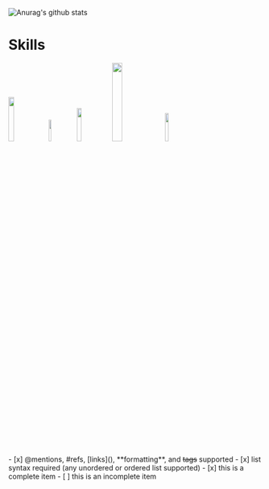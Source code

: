 ![Anurag's github stats](https://github-readme-stats.vercel.app/api?username=Mabule&show_icons=true&theme=monokai)
# Skills
<div>
  <img src="https://upload.wikimedia.org/wikipedia/commons/thumb/6/61/HTML5_logo_and_wordmark.svg/langfr-195px-HTML5_logo_and_wordmark.svg.png" width="15%">
  <img src="https://upload.wikimedia.org/wikipedia/commons/thumb/d/d5/CSS3_logo_and_wordmark.svg/1200px-CSS3_logo_and_wordmark.svg.png" width="10.5%">
  <img src="https://upload.wikimedia.org/wikipedia/commons/thumb/9/99/Unofficial_JavaScript_logo_2.svg/1200px-Unofficial_JavaScript_logo_2.svg.png" width="13%">
  <img src="https://upload.wikimedia.org/wikipedia/commons/thumb/2/27/PHP-logo.svg/1200px-PHP-logo.svg.png" width="20%">
  <img src="https://upload.wikimedia.org/wikipedia/commons/thumb/c/c3/Python-logo-notext.svg/600px-Python-logo-notext.svg.png" width="12%">
</div>
- [x] @mentions, #refs, [links](), **formatting**, and <del>tags</del> supported
- [x] list syntax required (any unordered or ordered list supported)
- [x] this is a complete item
- [ ] this is an incomplete item
